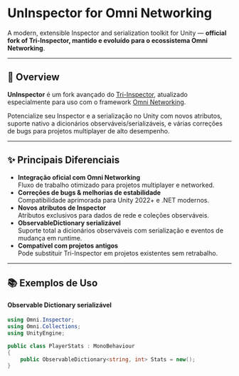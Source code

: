 # UnInspector for Omni Networking

A modern, extensible Inspector and serialization toolkit for Unity — **official fork of Tri-Inspector, mantido e evoluído para o ecossistema Omni Networking**.

---

## 🚀 Overview

**UnInspector** é um fork avançado do [Tri-Inspector](https://github.com/codewriter-packages/Tri-Inspector), atualizado especialmente para uso com o framework [Omni Networking](https://github.com/RuanCardoso/Omni-Networking-for-Unity).

Potencialize seu Inspector e a serialização no Unity com novos atributos, suporte nativo a dicionários observáveis/serializáveis, e várias correções de bugs para projetos multiplayer de alto desempenho.

---

## ✨ Principais Diferenciais

- **Integração oficial com Omni Networking**  
  Fluxo de trabalho otimizado para projetos multiplayer e networked.
- **Correções de bugs & melhorias de estabilidade**  
  Compatibilidade aprimorada para Unity 2022+ e .NET modernos.
- **Novos atributos de Inspector**  
  Atributos exclusivos para dados de rede e coleções observáveis.
- **ObservableDictionary serializável**  
  Suporte total a dicionários observáveis com serialização e eventos de mudança em runtime.
- **Compatível com projetos antigos**  
  Pode substituir Tri-Inspector em projetos existentes sem retrabalho.

---

## 📚 Exemplos de Uso

#### Observable Dictionary serializável

```csharp
using Omni.Inspector;
using Omni.Collections;
using UnityEngine;

public class PlayerStats : MonoBehaviour
{
    public ObservableDictionary<string, int> Stats = new();
}
